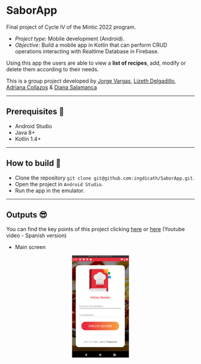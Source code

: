 # SaborApp

Final project of Cycle IV of the Mintic 2022 program.

- _Project type_: Mobile development (Android).
- _Objective_: Build a mobile app in Kotlin that can perform CRUD operations interacting with Realtime Database in Firebase.

Using this app the users are able to view a **list of recipes**, add, modify or delete them according to their needs.

This is a group project developed by [Jorge Vargas](https://github.com/JorgeAVargasC), [Lizeth Delgadillo](https://github.com/LPDelgadillo), [Adriana Collazos](https://github.com/Adri200) & [Diana Salamanca](https://github.com/ingdicath)


----
## Prerequisites 📌
- Android Studio
- Java 8+
- Kotlin 1.4+

----
## How to build 🔨
- Clone the repository `git clone git@github.com:ingdicath/SaborApp.git`.
- Open the project in `Android Studio`.
- Run the app in the emulator.

----
## Outputs 😎

You can find the key points of this project clicking [here](https://youtu.be/UjoTQdve7ow) or [here](https://youtu.be/OT814YyV9TA) (Youtube video - Spanish version)

- Main screen

<p align="center"><img src="https://github.com/ingdicath/images_md/blob/main/SaborApp_1.png" width="30%" height="30%"></p>